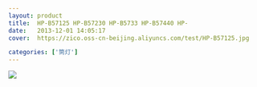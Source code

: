 ```yaml
---
layout: product
title:  HP-B57125 HP-B57230 HP-B5733 HP-B57440 HP-
date:   2013-12-01 14:05:17
cover:	https://zico.oss-cn-beijing.aliyuncs.com/test/HP-B57125.jpg

categories: ['筒灯']
---
```


![](https://zico.oss-cn-beijing.aliyuncs.com/test/d48xg.png)